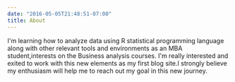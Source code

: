 ```yaml
---
date: "2016-05-05T21:48:51-07:00"
title: About
---
```


I'm learning how to analyze data using R statistical programming language along with other relevant tools and environments as an MBA student,interests on the Business analysis courses. I'm really interested and exited to work with this new elements as my first blog site.I strongly believe my enthusiasm will help me to reach out my goal in this new journey. 